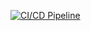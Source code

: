 [![CI/CD Pipeline](https://github.com/xavelo/hello-world-k3s/actions/workflows/ci-cd.yaml/badge.svg)](https://github.com/xavelo/hello-world-k3s/actions/workflows/ci-cd.yaml)